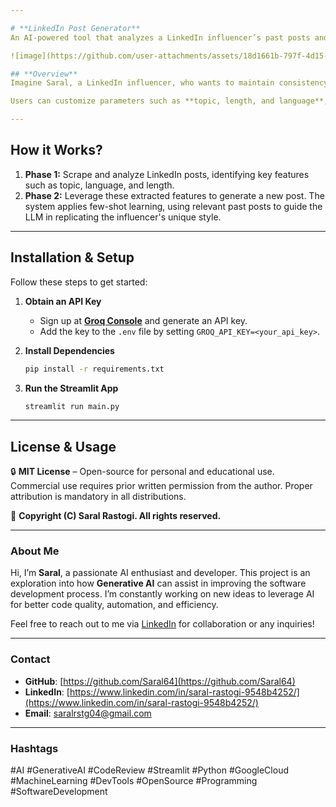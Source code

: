 ```yaml
---

# **LinkedIn Post Generator**  
An AI-powered tool that analyzes a LinkedIn influencer’s past posts and generates new ones in their unique writing style. 🚀  

![image](https://github.com/user-attachments/assets/18d1661b-797f-4d15-a359-eb0d15b15504)

## **Overview**  
Imagine Saral, a LinkedIn influencer, who wants to maintain consistency in his posts but struggles with ideas or phrasing. This tool takes his previous posts, extracts essential elements like topics, tone, and structure, and then generates fresh posts that align with his style.  

Users can customize parameters such as **topic, length, and language**, and with a click of the **"Generate"** button, they get a new post that mirrors their past writing approach.  

---
```


## **How it Works?**

1. **Phase 1:** Scrape and analyze LinkedIn posts, identifying key features such as topic, language, and length.  
2. **Phase 2:** Leverage these extracted features to generate a new post. The system applies few-shot learning, using relevant past posts to guide the LLM in replicating the influencer's unique style.  

---

## **Installation & Setup**  
Follow these steps to get started:  

1. **Obtain an API Key**  
   - Sign up at **[Groq Console](https://console.groq.com/keys)** and generate an API key.  
   - Add the key to the `.env` file by setting `GROQ_API_KEY=<your_api_key>`.  

2. **Install Dependencies**  
   ```sh
   pip install -r requirements.txt
   ```  

3. **Run the Streamlit App**  
   ```sh
   streamlit run main.py
   ```  

---

## **License & Usage**  
🔒 **MIT License** – Open-source for personal and educational use. Commercial use requires prior written permission from the author. Proper attribution is mandatory in all distributions.  

📌 **Copyright (C) Saral Rastogi. All rights reserved.**  

---

### About Me

Hi, I’m **Saral**, a passionate AI enthusiast and developer. This project is an exploration into how **Generative AI** can assist in improving the software development process. I’m constantly working on new ideas to leverage AI for better code quality, automation, and efficiency.

Feel free to reach out to me via [LinkedIn](https://www.linkedin.com/in/saral-rastogi-9548b4252/) for collaboration or any inquiries!

---

### Contact

- **GitHub**: [https://github.com/Saral64](https://github.com/Saral64)
- **LinkedIn**: [https://www.linkedin.com/in/saral-rastogi-9548b4252/](https://www.linkedin.com/in/saral-rastogi-9548b4252/)
- **Email**: saralrstg04@gmail.com

---

### Hashtags

#AI #GenerativeAI #CodeReview #Streamlit #Python #GoogleCloud #MachineLearning #DevTools #OpenSource #Programming #SoftwareDevelopment
